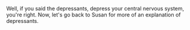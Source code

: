 Well, if you said the depressants, depress your central nervous system, you're
right. Now, let's go back to Susan for more of an explanation of depressants.

